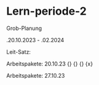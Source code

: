# Lern-periode-2

Grob-Planung 

 .20.10.2023 - .02.2024

Leit-Satz:



Arbeitspakete: 20.10.23
{}
{}
{}
{x}



Arbeitspakete: 27.10.23




